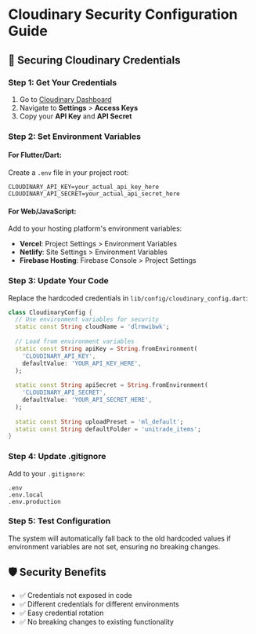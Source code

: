 # Cloudinary Security Configuration Guide

## 🔐 Securing Cloudinary Credentials

### Step 1: Get Your Credentials
1. Go to [Cloudinary Dashboard](https://cloudinary.com/console)
2. Navigate to **Settings** > **Access Keys**
3. Copy your **API Key** and **API Secret**

### Step 2: Set Environment Variables

#### For Flutter/Dart:
Create a `.env` file in your project root:
```env
CLOUDINARY_API_KEY=your_actual_api_key_here
CLOUDINARY_API_SECRET=your_actual_api_secret_here
```

#### For Web/JavaScript:
Add to your hosting platform's environment variables:
- **Vercel**: Project Settings > Environment Variables
- **Netlify**: Site Settings > Environment Variables
- **Firebase Hosting**: Firebase Console > Project Settings

### Step 3: Update Your Code

Replace the hardcoded credentials in `lib/config/cloudinary_config.dart`:

```dart
class CloudinaryConfig {
  // Use environment variables for security
  static const String cloudName = 'dlrmwibwk';
  
  // Load from environment variables
  static const String apiKey = String.fromEnvironment(
    'CLOUDINARY_API_KEY',
    defaultValue: 'YOUR_API_KEY_HERE',
  );
  
  static const String apiSecret = String.fromEnvironment(
    'CLOUDINARY_API_SECRET',
    defaultValue: 'YOUR_API_SECRET_HERE',
  );
  
  static const String uploadPreset = 'ml_default';
  static const String defaultFolder = 'unitrade_items';
}
```

### Step 4: Update .gitignore
Add to your `.gitignore`:
```
.env
.env.local
.env.production
```

### Step 5: Test Configuration
The system will automatically fall back to the old hardcoded values if environment variables are not set, ensuring no breaking changes.

## 🛡️ Security Benefits
- ✅ Credentials not exposed in code
- ✅ Different credentials for different environments
- ✅ Easy credential rotation
- ✅ No breaking changes to existing functionality
